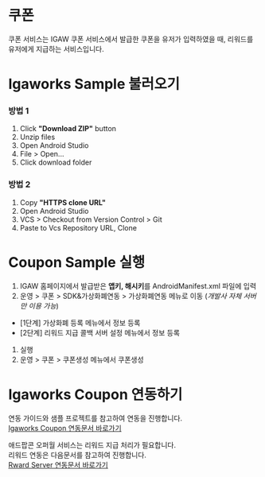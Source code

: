 # 쿠폰
쿠폰 서비스는 IGAW 쿠폰 서비스에서 발급한 쿠폰을 유저가 입력하였을 때, 리워드를 유저에게 지급하는 서비스입니다.

# Igaworks Sample 불러오기
### 방법 1
1. Click **"Download ZIP"** button
1. Unzip files
1. Open Android Studio
1. File > Open...
1. Click download folder

### 방법 2
1. Copy **"HTTPS clone URL"**
1. Open Android Studio
1. VCS > Checkout from Version Control > Git
1. Paste to Vcs Repository URL, Clone

# Coupon Sample 실행
1. IGAW 홈페이지에서 발급받은 **앱키, 해시키**를 AndroidManifest.xml 파일에 입력
1. 운영 > 쿠폰 > SDK&가상화폐연동 > 가상화폐연동 메뉴로 이동 (_개발사 자체 서버만 이용 가능_)
  * [1단계] 가상화폐 등록 메뉴에서 정보 등록
  * [2단계] 리워드 지급 콜백 서버 설정 메뉴에서 정보 등록
1. 실행
1. 운영 > 쿠폰 > 쿠폰생성 메뉴에서 쿠폰생성

# Igaworks Coupon 연동하기
연동 가이드와 샘플 프로젝트를 참고하여 연동을 진행합니다. </br>
<a href="http://help.igaworks.com/hc/ko/3_3/Content/Article/coupon_aos" target="_blank">Igaworks Coupon 연동문서 바로가기</a>

애드팝콘 오퍼월 서비스는 리워드 지급 처리가 필요합니다.</br> 
리워드 연동은 다음문서를 참고하여 진행합니다.</br>
<a href="http://help.igaworks.com/hc/ko/3_3/Content/Article/reward_callback_server_guide" target="_blank">Rward Server 연동문서 바로가기</a>
